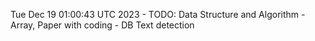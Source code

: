 Tue Dec 19 01:00:43 UTC 2023 - TODO: Data Structure and Algorithm - Array, Paper with coding - DB Text detection
